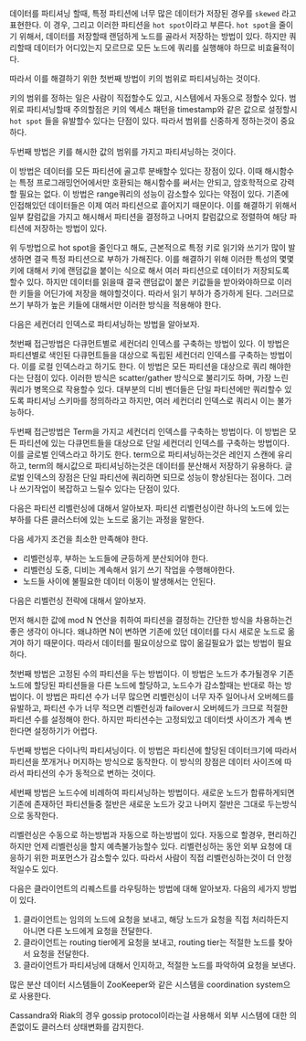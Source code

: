 데이터를 파티셔닝 할때, 특정 파티션에 너무 많은 데이터가 저장된 경우를 `skewed` 라고 표현한다. 이 경우, 그리고 이러한 파티션을 `hot spot`이라고 부른다. `hot spot`을 줄이기 위해서, 데이터를 저장할때 랜덤하게 노드를 골라서 저장하는 방법이 있다. 하지만 쿼리할때 데이터가 어디있는지 모르므로 모든 노드에 쿼리를 실행해야 하므로 비효율적이다.

따라서 이를 해결하기 위한 첫번째 방법이 키의 범위로 파티셔닝하는 것이다.

키의 범위를 정하는 일은 사람이 직접할수도 있고, 시스템에서 자동으로 정할수 있다. 범위로 파티셔닝할때 주의할점은 키의 엑세스 패턴을 timestamp와 같은 값으로 설정할시 `hot spot` 들을 유발할수 있다는 단점이 있다. 따라서 범위를 신중하게 정하는것이 중요하다.

두번째 방법은 키를 해시한 값의 범위를 가지고 파티셔닝하는 것이다.

이 방법은 데이터를 모든 파티션에 골고루 분배할수 있다는 장점이 있다. 이때 해시함수는 특정 프로그래밍언어에서만 호환되는 해시함수를 써서는 안되고, 암호학적으로 강력할 필요는 없다. 이 방법은 range쿼리의 성능이 감소할수 있다는 약점이 있다. 기존에 인접해있던 데이터들은 이제 여러 파티션으로 흩어지기 때문이다. 이를 해결하기 위해서 일부 칼럼값을 가지고 해시해서 파티션을 결정하고 나머지 칼럼값으로 정렬하여 해당 파티션에 저장하는 방법이 있다.

위 두방법으로 hot spot을 줄인다고 해도, 근본적으로 특정 키로 읽기와 쓰기가 많이 발생하면 결국 특정 파티션으로 부하가 가해진다. 이를 해결하기 위해 이러한 특성의 몇몇 키에 대해서 키에 랜덤값을 붙이는 식으로 해서 여러 파티션으로 데이터가 저장되도록 할수 있다. 하지만 데이터를 읽을때 결국 랜덤값이 붙은 키값들을 받아와야하므로 이러한 키들을 어딘가에 저장을 해야할것이다. 따라서 읽기 부하가 증가하게 된다. 그러므로 쓰기 부하가 높은 키들에 대해서만 이러한 방식을 적용해야 한다.

다음은 세컨더리 인덱스로 파티셔닝하는 방법을 알아보자. 

첫번째 접근방법은 다큐먼트별로 세컨더리 인덱스를 구축하는 방법이 있다. 이 방법은 파티션별로 색인된 다큐먼트들을 대상으로 독립된 세컨더리 인덱스를 구축하는 방법이다. 이를 로컬 인덱스라고 하기도 한다. 이 방법은 모든 파티션을 대상으로 쿼리 해야한다는 단점이 있다. 이러한 방식은 scatter/gather 방식으로 불리기도 하며, 가장 느린 쿼리가 병목으로 작용할수 있다. 대부분의 디비 벤더들은 단일 파티션에만 쿼리할수 있도록 파티셔닝 스키마를 정의하라고 하지만, 여러 세컨더리 인덱스로 쿼리시 이는 불가능하다.

두번째 접근방법은 Term을 가지고 세컨더리 인덱스를 구축하는 방법이다. 이 방법은 모든 파티션에 있는 다큐먼트들을 대상으로 단일 세컨더리 인덱스를 구축하는 방법이다. 이를 글로벌 인덱스라고 하기도 한다. term으로 파티셔닝하는것은 레인지 스캔에 유리하고, term의 해시값으로 파티셔닝하는것은 데이터를 분산해서 저장하기 유용하다. 글로벌 인덱스의 장점은 단일 파티션에 쿼리하면 되므로 성능이 향상된다는 점이다. 그러나 쓰기작업이 복잡하고 느릴수 있다는 단점이 있다.

다음은 파티션 리벨런싱에 대해서 알아보자. 파티션 리벨런싱이란 하나의 노드에 있는 부하를 다른 클러스터에 있는 노드로 옮기는 과정을 말한다.

다음 세가지 조건을 최소한 만족해야 한다.

- 리벨런싱후, 부하는 노드들에 균등하게 분산되어야 한다.
- 리벨런싱 도중, 디비는 계속해서 읽기 쓰기 작업을 수행해야한다.
- 노드들 사이에 불필요한 데이터 이동이 발생해서는 안된다.

다음은 리벨런싱 전략에 대해서 알아보자.

먼저 해시한 값에 mod N 연산을 취하여 파티션을 결정하는 간단한 방식을 차용하는건 좋은 생각이 아니다. 왜냐하면 N이 변하면 기존에 있던 데이터를 다시 새로운 노드로 옮겨야 하기 때문이다. 따라서 데이터를 필요이상으로 많이 옮길필요가 없는 방법이 필요하다.

첫번째 방법은 고정된 수의 파티션을 두는 방법이다. 이 방법은 노드가 추가될경우 기존 노드에 할당된 파티션들을 다른 노드에 할당하고, 노드수가 감소할때는 반대로 하는 방법이다. 이 방법은 파티션 수가 너무 많으면 리벨런싱이 너무 자주 일어나서 오버헤드를 유발하고, 파티션 수가 너무 적으면 리벨런싱과 failover시 오버헤드가 크므로 적절한 파티션 수를 설정해야 한다. 하지만 파티션수는 고정되있고 데이터셋 사이즈가 계속 변한다면 설정하기가 어렵다.

두번째 방법은 다이나믹 파티셔닝이다. 이 방법은 파티션에 할당된 데이터크기에 따라서 파티션을 쪼개거나 머지하는 방식으로 동작한다. 이 방식의 장점은 데이터 사이즈에 따라서 파티션의 수가 동적으로 변하는 것이다. 

세번째 방법은 노드수에 비례하여 파티셔닝하는 방법이다. 새로운 노드가 합류하게되면 기존에 존재하던 파티션들중 절반은 새로운 노드가 갖고 나머지 절반은 그대로 두는방식으로 동작한다.

리벨런싱은 수동으로 하는방법과 자동으로 하는방법이 있다. 자동으로 할경우, 편리하긴하지만 언제 리벨런싱을 할지 예측불가능할수 있다. 리벨런싱하는 동안 외부 요청에 대응하기 위한 퍼포먼스가 감소할수 있다. 따라서 사람이 직접 리벨런싱하는것이 더 안정적일수도 있다.

다음은 클라이언트의 리퀘스트를 라우팅하는 방법에 대해 알아보자. 다음의 세가지 방법이 있다.

1. 클라이언트는 임의의 노드에 요청을 보내고, 해당 노드가 요청을 직접 처리하든지 아니면 다른 노드에게 요청을 전달한다.
2. 클라이언트는 routing tier에게 요청을 보내고, routing tier는 적절한 노드를 찾아서 요청을 전달한다.
3. 클라이언트가 파티셔닝에 대해서 인지하고, 적절한 노드를 파악하여 요청을 보낸다.

많은 분산 데이터 시스템들이 ZooKeeper와 같은 시스템을 coordination system으로 사용한다.

Cassandra와 Riak의 경우 gossip protocol이라는걸 사용해서 외부 시스템에 대한 의존없이도 클러스터 상태변화를 감지한다.

